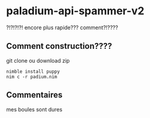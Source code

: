 # paladium-api-spammer-v2
?!?!?!?! encore plus rapide??? comment?!????

## Comment construction????
git clone ou download zip
```
nimble install puppy
nim c -r padium.nim
```

## Commentaires
mes boules sont dures
